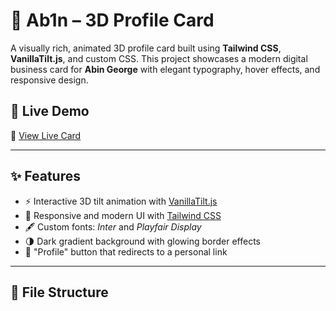 # 🪩 Ab1n – 3D Profile Card

A visually rich, animated 3D profile card built using **Tailwind CSS**, **VanillaTilt.js**, and custom CSS. This project showcases a modern digital business card for **Abin George** with elegant typography, hover effects, and responsive design.


## 🚀 Live Demo

🔗 [View Live Card](https://ab1ngeorge.github.io/3D-Profile-card/)

---

## ✨ Features

- ⚡ Interactive 3D tilt animation with [VanillaTilt.js](https://micku7zu.github.io/vanilla-tilt.js/)
- 🎨 Responsive and modern UI with [Tailwind CSS](https://tailwindcss.com/)
- 🖋️ Custom fonts: *Inter* and *Playfair Display*
- 🌗 Dark gradient background with glowing border effects
- 🔘 "Profile" button that redirects to a personal link

---

## 📁 File Structure

